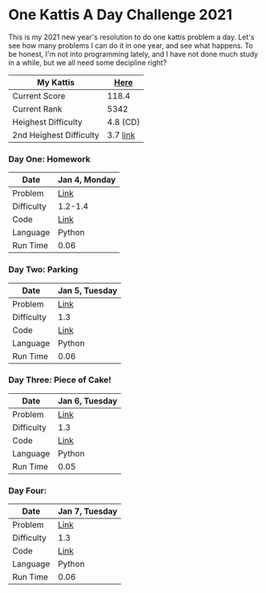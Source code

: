 # One Kattis A Day Challenge 2021
This is my 2021 new year's resolution to do one kattis problem a day.
Let's see how many problems I can do it in one year, and see what happens.
To be honest, I'm not into programming lately, and I have not done much study in a while, but we all need some decipline right?

|My Kattis|[Here](https://open.kattis.com/users/shingi-kagawa)|
| --- | --- |
|Current Score|118.4|
|Current Rank|5342|
|Heighest Difficulty|4.8 (CD)|
|2nd Heighest Difficulty| 3.7 [link](https://open.kattis.com/problems/shortestpath1)|

### Day One: Homework
|Date|Jan 4, Monday|
| --- | --- |
|Problem|[Link](https://open.kattis.com/problems/heimavinna)|
|Difficulty|1.2-1.4|
|Code|[Link](https://github.com/SKajiwara/Jan2.2021.OneKattisADayChallenge/Homework)|
|Language|Python|
|Run Time|0.06|

### Day Two: Parking 
|Date|Jan 5, Tuesday|
| --- | --- |
|Problem|[Link](https://open.kattis.com/problems/parking2)|
|Difficulty|1.3|
|Code|[Link](https://github.com/SKajiwara/Jan2.2021.OneKattisADayChallenge/Parking)|
|Language|Python|
|Run Time|0.06|

### Day Three: Piece of Cake! 
|Date|Jan 6, Tuesday|
| --- | --- |
|Problem|[Link](https://open.kattis.com/problems/pieceofcake2)|
|Difficulty|1.3|
|Code|[Link](https://github.com/SKajiwara/Jan2.2021.OneKattisADayChallenge/PieceOfCake)|
|Language|Python|
|Run Time|0.05|

### Day Four:  
|Date|Jan 7, Tuesday|
| --- | --- |
|Problem|[Link](https://open.kattis.com/problems/)|
|Difficulty|1.3|
|Code|[Link](https://github.com/SKajiwara/Jan2.2021.OneKattisADayChallenge/)|
|Language|Python|
|Run Time|0.06|